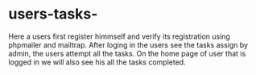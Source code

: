 # users-tasks-
Here a users first register himmself and verify its registration using phpmailer and mailtrap.
After loging in the users see the tasks assign by admin, the users attempt all the tasks.
On the home page of user that is logged in we will also see his all the tasks completed.
